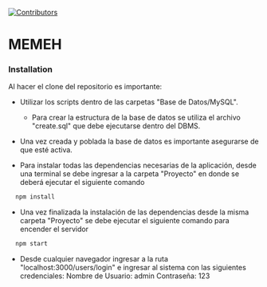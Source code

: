 [![Contributors][contributors-shield]][contributors-url]
# MEMEH
### Installation
Al hacer el clone del repositorio es importante:
* Utilizar los scripts dentro de las carpetas "Base de Datos/MySQL". 
  * Para crear la estructura de la base de datos se utiliza el archivo "create.sql" que debe ejecutarse dentro del DBMS.
* Una vez creada y poblada la base de datos es importante asegurarse de que esté activa.

* Para instalar todas las dependencias necesarias de la aplicación, desde una terminal se debe ingresar a la carpeta "Proyecto" en donde se deberá ejecutar el siguiente comando
```sh
  npm install
  ```
* Una vez finalizada la instalación de las dependencias desde la misma carpeta "Proyecto" se debe ejecutar el siguiente comando para encender el servidor
```sh
  npm start
  ```
* Desde cualquier navegador ingresar a la ruta "localhost:3000/users/login" e ingresar al sistema con las siguientes credenciales:
    Nombre de Usuario: admin
    Contraseña: 123

[contributors-shield]: https://img.shields.io/github/contributors/A01706155/NATGAS-MEMEH.svg?style=for-the-badge
[contributors-url]: https://github.com/A01706155/NATGAS-MEMEH/graphs/contributors
